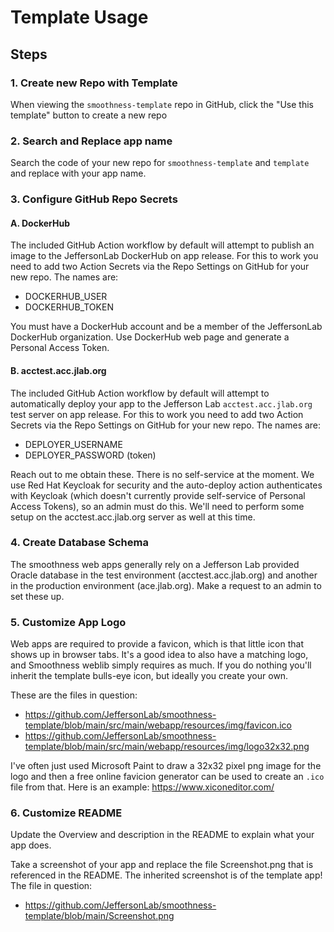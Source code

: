 # Template Usage

## Steps

### 1. Create new Repo with Template
When viewing the `smoothness-template` repo in GitHub, click the "Use this template" button to create a new repo

### 2. Search and Replace app name
Search the code of your new repo for `smoothness-template` and `template` and replace with your app name.

### 3. Configure GitHub Repo Secrets

#### A. DockerHub
The included GitHub Action workflow by default will attempt to publish an image to the JeffersonLab DockerHub on app release.  For this to work you need to add two Action Secrets via the Repo Settings on GitHub for your new repo.  The names are:

- DOCKERHUB_USER
- DOCKERHUB_TOKEN

You must have a DockerHub account and be a member of the JeffersonLab DockerHub organization.   Use DockerHub web page and generate a Personal Access Token.

#### B. acctest.acc.jlab.org
The included GitHub Action workflow by default will attempt to automatically deploy your app to the Jefferson Lab `acctest.acc.jlab.org` test server on app release.  For this to work you need to add two Action Secrets via the Repo Settings on GitHub for your new repo.  The names are:

- DEPLOYER_USERNAME
- DEPLOYER_PASSWORD (token)

Reach out to me obtain these.  There is no self-service at the moment.  We use Red Hat Keycloak for security and the auto-deploy action authenticates with Keycloak (which doesn't currently provide self-service of Personal Access Tokens), so an admin must do this.  We'll need to perform some setup on the acctest.acc.jlab.org server as well at this time. 

### 4. Create Database Schema
The smoothness web apps generally rely on a Jefferson Lab provided Oracle database in the test environment (acctest.acc.jlab.org) and another in the production environment (ace.jlab.org).  Make a request to an admin to set these up.

### 5. Customize App Logo
Web apps are required to provide a favicon, which is that little icon that shows up in browser tabs.   It's a good idea to also have a matching logo, and Smoothness weblib simply requires as much.  If you do nothing you'll inherit the template bulls-eye icon, but ideally you create your own.

These are the files in question:
- https://github.com/JeffersonLab/smoothness-template/blob/main/src/main/webapp/resources/img/favicon.ico
- https://github.com/JeffersonLab/smoothness-template/blob/main/src/main/webapp/resources/img/logo32x32.png

I've often just used Microsoft Paint to draw a 32x32 pixel png image for the logo and then a free online favicion generator can be used to create an `.ico` file from that.  Here is an example: https://www.xiconeditor.com/

### 6. Customize README
Update the Overview and description in the README to explain what your app does.

Take a screenshot of your app and replace the file Screenshot.png that is referenced in the README.  The inherited screenshot is of the template app!  The file in question:

- https://github.com/JeffersonLab/smoothness-template/blob/main/Screenshot.png

